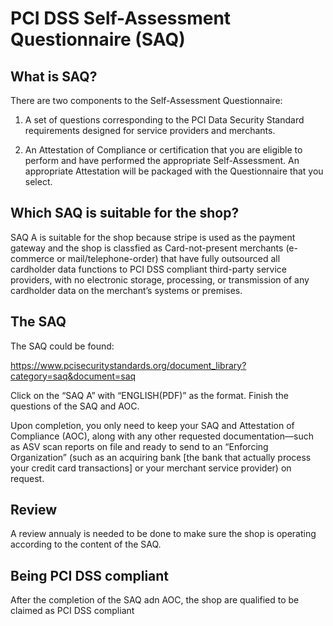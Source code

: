 # PCI DSS Self-Assessment Questionnaire (SAQ)

## What is SAQ?
There are two components to the Self-Assessment Questionnaire:

1.	A set of questions corresponding to the PCI Data Security Standard requirements designed for service providers and merchants.

2.	An Attestation of Compliance or certification that you are eligible to perform and have performed the appropriate Self-Assessment. An appropriate Attestation will be packaged with the Questionnaire that you select.

## Which SAQ is suitable for the shop?
SAQ A is suitable for the shop because stripe is used as the payment gateway and the shop is classfied as Card-not-present merchants (e-commerce or mail/telephone-order) that have fully outsourced all cardholder data functions to PCI DSS compliant third-party service providers, with no electronic storage, processing, or transmission of any cardholder data on the merchant’s systems or premises.

## The SAQ
The SAQ could be found:

https://www.pcisecuritystandards.org/document_library?category=saq&document=saq

Click on the “SAQ A” with “ENGLISH(PDF)” as the format. Finish the questions of the SAQ and AOC. 

Upon completion, you only need to keep your  SAQ and Attestation of Compliance (AOC), along with any other requested documentation—such as ASV scan reports on file and ready to send to an “Enforcing Organization” (such as an acquiring bank [the bank that actually process your credit card transactions] or your merchant service provider) on request.

## Review
A review annualy is needed to be done to make sure the shop is operating according to the content of the SAQ. 

## Being PCI DSS compliant
After the completion of the SAQ adn AOC, the shop are qualified to be claimed as PCI DSS compliant